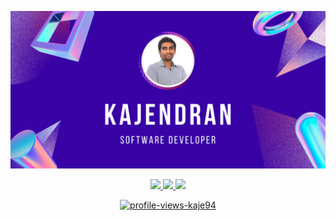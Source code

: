 <p align="center">
  <a href="https://kajendran.dev">
    <img alt="kaje94-Preview" src="preview.png" width="1024">
  </a>
</p>

<p align="center">
  <a href="https://kajendran.dev">
    <img src ="https://kaje-github-readme-stats.vercel.app/api?username=kaje94&show_icons=true&count_private=true&theme=aura&hide_border=true&hide=issues,contribs&line_height=30&bg_color=3802A4">
  </a>
  <a href="https://kajendran.dev">
    <img src ="https://kaje-github-readme-stats.vercel.app/api/top-langs/?username=kaje94&layout=compact&hide_border=true&theme=aura&langs_count=6&hide=css&bg_color=3802A4">
  </a>
  <a href="https://kajendran.dev">
    <img src ="https://kaje-github-readme-streak-stats.vercel.app?user=kaje94&theme=aura&hide_border=true&include_all_commits=true&background=3802A4">
  </a>
</p>

<p align="center">
  <a href="https://kajendran.dev">
    <img alt="profile-views-kaje94" src="https://komarev.com/ghpvc/?username=kaje94&style=for-the-badge&color=3802A4" >
  </a>
</p>
